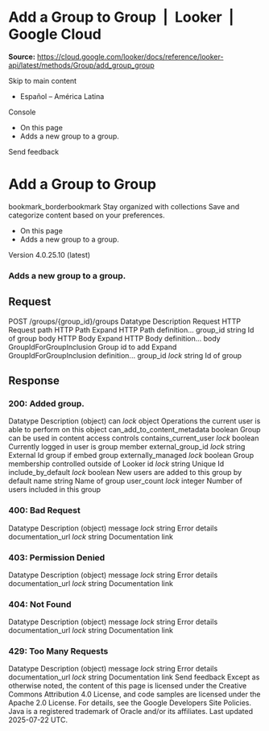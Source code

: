 # Add a Group to Group  |  Looker  |  Google Cloud

**Source:** https://cloud.google.com/looker/docs/reference/looker-api/latest/methods/Group/add_group_group

Skip to main content 


  * Español – América Latina

Console 
  * On this page
  * Adds a new group to a group.




Send feedback 
#  Add a Group to Group
bookmark_borderbookmark Stay organized with collections  Save and categorize content based on your preferences.
  * On this page
  * Adds a new group to a group.


Version 4.0.25.10 (latest) 
### Adds a new group to a group.
## Request
POST /groups/{group_id}/groups 
Datatype
Description
Request
HTTP Request 
path
HTTP Path 
Expand HTTP Path definition... 
group_id
string 
Id of group
body
HTTP Body 
Expand HTTP Body definition... 
body
GroupIdForGroupInclusion
Group id to add
Expand GroupIdForGroupInclusion definition... 
group_id
_lock_
string 
Id of group
## Response
### 200: Added group.
Datatype
Description
(object)
can
_lock_
object 
Operations the current user is able to perform on this object
can_add_to_content_metadata
boolean 
Group can be used in content access controls
contains_current_user
_lock_
boolean 
Currently logged in user is group member
external_group_id
_lock_
string 
External Id group if embed group
externally_managed
_lock_
boolean 
Group membership controlled outside of Looker
id
_lock_
string 
Unique Id
include_by_default
_lock_
boolean 
New users are added to this group by default
name
string 
Name of group
user_count
_lock_
integer 
Number of users included in this group
### 400: Bad Request
Datatype
Description
(object)
message
_lock_
string 
Error details
documentation_url
_lock_
string 
Documentation link
### 403: Permission Denied
Datatype
Description
(object)
message
_lock_
string 
Error details
documentation_url
_lock_
string 
Documentation link
### 404: Not Found
Datatype
Description
(object)
message
_lock_
string 
Error details
documentation_url
_lock_
string 
Documentation link
### 429: Too Many Requests
Datatype
Description
(object)
message
_lock_
string 
Error details
documentation_url
_lock_
string 
Documentation link
Send feedback 
Except as otherwise noted, the content of this page is licensed under the Creative Commons Attribution 4.0 License, and code samples are licensed under the Apache 2.0 License. For details, see the Google Developers Site Policies. Java is a registered trademark of Oracle and/or its affiliates.
Last updated 2025-07-22 UTC.



